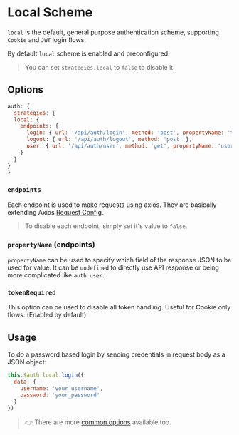 # Local Scheme

`local` is the default, general purpose authentication scheme, supporting `Cookie` and `JWT` login flows.

By default `local` scheme is enabled and preconfigured.

> You can set `strategies.local` to `false` to disable it.

## Options

```js
auth: {
  strategies: {
  local: {
    endpoints: {
      login: { url: '/api/auth/login', method: 'post', propertyName: 'token' },
      logout: { url: '/api/auth/logout', method: 'post' },
      user: { url: '/api/auth/user', method: 'get', propertyName: 'user' }
    }
  }
}
}
```

### `endpoints`

Each endpoint is used to make requests using axios. They are basically extending Axios [Request Config](https://github.com/axios/axios#request-config).

> To disable each endpoint, simply set it's value to `false`.

### `propertyName` (endpoints)

`propertyName` can be used to specify which field of the response JSON to be used for value. It can be `undefined` to directly use API response or being more complicated like `auth.user`.


### `tokenRequired`

This option can be used to disable all token handling. Useful for Cookie only flows. (Enabled by default)

## Usage

To do a password based login by sending credentials in request body as a JSON object:

```js
this.$auth.local.login({
  data: {
    username: 'your_username',
    password: 'your_password'
  }
})
```

> 👉 There are more [common options](../options.md) available too.
